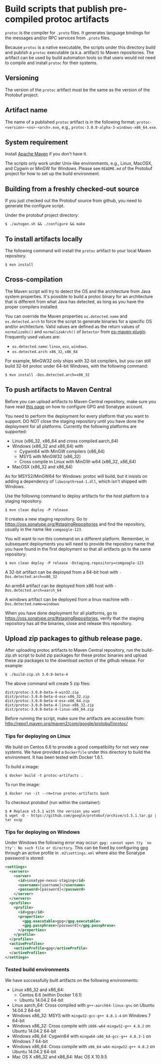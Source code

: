 # Build scripts that publish pre-compiled protoc artifacts
``protoc`` is the compiler for ``.proto`` files. It generates language bindings
for the messages and/or RPC services from ``.proto`` files.

Because ``protoc`` is a native executable, the scripts under this directory
build and publish a ``protoc`` executable (a.k.a. artifact) to Maven
repositories. The artifact can be used by build automation tools so that users
would not need to compile and install ``protoc`` for their systems.

## Versioning
The version of the ``protoc`` artifact must be the same as the version of the
Protobuf project.

## Artifact name
The name of a published ``protoc`` artifact is in the following format:
``protoc-<version>-<os>-<arch>.exe``, e.g., ``protoc-3.0.0-alpha-3-windows-x86_64.exe``.

## System requirement
Install [Apache Maven](http://maven.apache.org/) if you don't have it.

The scripts only work under Unix-like environments, e.g., Linux, MacOSX, and
Cygwin or MinGW for Windows. Please see ``README.md`` of the Protobuf project
for how to set up the build environment.

## Building from a freshly checked-out source

If you just checked out the Protobuf source from github, you need to
generate the configure script.

Under the protobuf project directory:

```
$ ./autogen.sh && ./configure && make
```

## To install artifacts locally
The following command will install the ``protoc`` artifact to your local Maven repository.
```
$ mvn install
```

## Cross-compilation
The Maven script will try to detect the OS and the architecture from Java
system properties. It's possible to build a protoc binary for an architecture
that is different from what Java has detected, as long as you have the proper
compilers installed.

You can override the Maven properties ``os.detected.name`` and
``os.detected.arch`` to force the script to generate binaries for a specific OS
and/or architecture. Valid values are defined as the return values of
``normalizeOs()`` and ``normalizeArch()`` of ``Detector`` from
[os-maven-plugin](https://github.com/trustin/os-maven-plugin/blob/master/src/main/java/kr/motd/maven/os/Detector.java).
Frequently used values are:
- ``os.detected.name``: ``linux``, ``osx``, ``windows``.
- ``os.detected.arch``: ``x86_32``, ``x86_64``

For example, MinGW32 only ships with 32-bit compilers, but you can still build
32-bit protoc under 64-bit Windows, with the following command:
```
$ mvn install -Dos.detected.arch=x86_32
```

## To push artifacts to Maven Central
Before you can upload artifacts to Maven Central repository, make sure you have
read [this page](http://central.sonatype.org/pages/apache-maven.html) on how to
configure GPG and Sonatype account.

You need to perform the deployment for every platform that you want to
support. DO NOT close the staging repository until you have done the
deployment for all platforms. Currently the following platforms are supported:
- Linux (x86_32, x86_64 and cross compiled aarch_64)
- Windows (x86_32 and x86_64) with
  - Cygwin64 with MinGW compilers (x86_64)
  - MSYS with MinGW32 (x86_32)
  - Cross compile in Linux with MinGW-w64 (x86_32, x86_64)
- MacOSX (x86_32 and x86_64)

As for MSYS2/MinGW64 for Windows: protoc will build, but it insists on
adding a dependency of `libwinpthread-1.dll`, which isn't shipped with
Windows.

Use the following command to deploy artifacts for the host platform to a
staging repository.
```
$ mvn clean deploy -P release
```
It creates a new staging repository. Go to
https://oss.sonatype.org/#stagingRepositories and find the repository, usually
in the name like ``comgoogle-123``.

You will want to run this command on a different platform. Remember, in
subsequent deployments you will need to provide the repository name that you
have found in the first deployment so that all artifacts go to the same
repository:
```
$ mvn clean deploy -P release -Dstaging.repository=comgoogle-123
```

A 32-bit artifact can be deployed from a 64-bit host with
``-Dos.detected.arch=x86_32``

An arm64 artifact can be deployed from x86 host with
``-Dos.detected.arch=aarch_64``

A windows artifact can be deployed from a linux machine with
``-Dos.detected.name=windows``

When you have done deployment for all platforms, go to
https://oss.sonatype.org/#stagingRepositories, verify that the staging
repository has all the binaries, close and release this repository.

## Upload zip packages to github release page.
After uploading protoc artifacts to Maven Central repository, run the
build-zip.sh script to bulid zip packages for these protoc binaries
and upload these zip packages to the download section of the github
release. For example:
```
$ ./build-zip.sh 3.0.0-beta-4
```
The above command will create 5 zip files:
```
dist/protoc-3.0.0-beta-4-win32.zip
dist/protoc-3.0.0-beta-4-osx-x86_32.zip
dist/protoc-3.0.0-beta-4-osx-x86_64.zip
dist/protoc-3.0.0-beta-4-linux-x86_32.zip
dist/protoc-3.0.0-beta-4-linux-x86_64.zip
```
Before running the script, make sure the artifacts are accessible from:
http://repo1.maven.org/maven2/com/google/protobuf/protoc/

### Tips for deploying on Linux
We build on Centos 6.6 to provide a good compatibility for not very new
systems. We have provided a ``Dockerfile`` under this directory to build the
environment. It has been tested with Docker 1.6.1.

To build a image:
```
$ docker build -t protoc-artifacts .
```

To run the image:
```
$ docker run -it --rm=true protoc-artifacts bash
```

To checkout protobuf (run within the container):
```
$ # Replace v3.5.1 with the version you want
$ wget -O - https://github.com/google/protobuf/archive/v3.5.1.tar.gz | tar xvzp
```

### Tips for deploying on Windows
Under Windows the following error may occur: ``gpg: cannot open tty `no tty':
No such file or directory``. This can be fixed by configuring gpg through an
active profile in ``.m2\settings.xml`` where also the Sonatype password is
stored:
```xml
<settings>
  <servers>
    <server>
      <id>sonatype-nexus-staging</id>
      <username>[username]</username>
      <password>[password]</password>
    </server>
  </servers>
  <profiles>
    <profile>
      <id>gpg</id>
      <properties>
        <gpg.executable>gpg</gpg.executable>
        <gpg.passphrase>[password]</gpg.passphrase>
      </properties>
    </profile>
  </profiles>
  <activeProfiles>
    <activeProfile>gpg</activeProfile>
  </activeProfiles>
</settings>
```

### Tested build environments
We have successfully built artifacts on the following environments:
- Linux x86_32 and x86_64:
  - Centos 6.6 (within Docker 1.6.1)
  - Ubuntu 14.04.2 64-bit
- Linux aarch_64: Cross compiled with `g++-aarch64-linux-gnu` on Ubuntu 14.04.2 64-bit
- Windows x86_32: MSYS with ``mingw32-gcc-g++ 4.8.1-4`` on Windows 7 64-bit
- Windows x86_32: Cross compile with ``i686-w64-mingw32-g++ 4.8.2`` on Ubuntu 14.04.2 64-bit
- Windows x86_64: Cygwin64 with ``mingw64-x86_64-gcc-g++ 4.8.3-1`` on Windows 7 64-bit
- Windows x86_64: Cross compile with ``x86_64-w64-mingw32-g++ 4.8.2`` on Ubuntu 14.04.2 64-bit
- Mac OS X x86_32 and x86_64: Mac OS X 10.9.5
